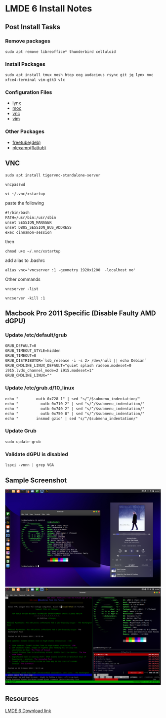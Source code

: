 # LMDE 6 Install Notes

## Post Install Tasks

### Remove packages
```
sudo apt remove libreoffice* thunderbird celluloid
```
### Install Packages
```
sudo apt install tmux mosh htop eog audacious rsync git jq lynx moc xfce4-terminal vim-gtk3 vlc
```
### Configuration Files
- [lynx](config/lynx_config)
- [moc](config/moc)
- [vnc](config/vnc)
- [vim](config/vim)

### Other Packages
 - [freetube(deb)](https://freetubeapp.io/#download)
 - [plexamp(flattub)](https://flathub.org/apps/details/com.plexamp.Plexamp)


## VNC
```
sudo apt install tigervnc-standalone-server
```
```
vncpasswd
```
```
vi ~/.vnc/xstartup
```
paste the following
```
#!/bin/bash
PATH=/usr/bin:/usr/sbin
unset SESSION_MANAGER
unset DBUS_SESSION_BUS_ADDRESS
exec cinnamon-session
```
then
```
chmod u+x ~/.vnc/xstartup
```
add alias to .bashrc
```
alias vnc='vncserver :1 -geometry 1920x1200  -localhost no'
```
Other commands
```
vncserver -list
```
```
vncserver -kill :1
```
## Macbook Pro 2011 Specific (Disable Faulty AMD dGPU)

### Update /etc/default/grub 
```
GRUB_DEFAULT=0
GRUB_TIMEOUT_STYLE=hidden
GRUB_TIMEOUT=0
GRUB_DISTRIBUTOR=`lsb_release -i -s 2> /dev/null || echo Debian`
GRUB_CMDLINE_LINUX_DEFAULT="quiet splash radeon.modeset=0 i915.lvds_channel_mode=2 i915.modeset=1"
GRUB_CMDLINE_LINUX=""
```

### Update /etc/grub.d/10_linux
```
echo "        outb 0x728 1" | sed "s/^/$submenu_indentation/"
echo "          outb 0x710 2" | sed "s/^/$submenu_indentation/"
echo "          outb 0x740 2" | sed "s/^/$submenu_indentation/"
echo "          outb 0x750 0" | sed "s/^/$submenu_indentation/"
echo "        insmod gzio" | sed "s/^/$submenu_indentation/"
```
### Update Grub 
```
sudo update-grub
```
### Validate dGPU is disabled
```
lspci -vnnn | grep VGA
```

## Sample Screenshot
![MacbookPro 2011 Screenshot2](screenshots/screenshot02.png)
![MacbookPro 2011 Screenshot1](screenshots/screenshot01.png)

## Resources
[LMDE 6 Download link](https://linuxmint.com/download_lmde.php)

